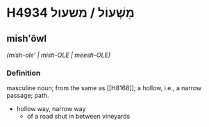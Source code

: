 # H4934 מִשְׁעוֹל / משעול

## mishʻôwl

_(mish-ole' | mish-OLE | meesh-OLE)_

### Definition

masculine noun; from the same as [[H8168]]; a hollow, i.e., a narrow passage; path.

- hollow way, narrow way
    - of a road shut in between vineyards
